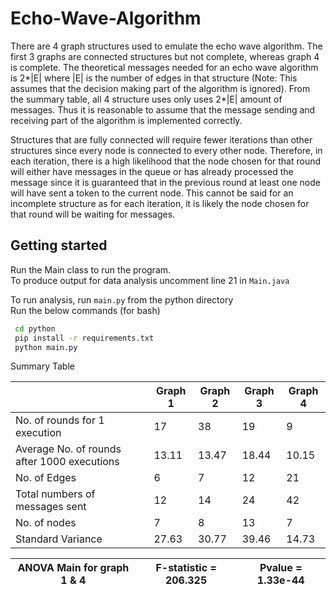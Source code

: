 # Echo-Wave-Algorithm
There are 4 graph structures used to emulate the echo wave algorithm. The first 3 graphs are connected structures but not complete, whereas graph 4 is complete. The theoretical messages needed for an echo wave algorithm is 2*|E| where |E| is the number of edges in that structure (Note: This assumes that the decision making part of the algorithm is ignored). 
From the summary table, all 4 structure uses only uses 2*|E| amount of messages. Thus it is reasonable to assume that the message sending and receiving part of the algorithm is implemented correctly. 

Structures that are fully connected will require fewer iterations than other structures since every node is connected to every other node. Therefore, in each iteration, there is a high likelihood that the node chosen for that round will either have messages in the queue or has already processed the message since it is guaranteed that in the previous round at least one node will have sent a token to the current node. This cannot be said for an incomplete structure as for each iteration, it is likely the node chosen for that round will be waiting for messages. 

## Getting started
Run the Main class to run the program.\
To produce output for data analysis uncomment line 21 in ```Main.java```

To run analysis, run ```main.py``` from the python directory\
Run the below commands (for bash)
```bash
 cd python
 pip install -r requirements.txt
 python main.py
```

Summary Table 

|                                             | Graph 1 | Graph 2 | Graph 3 | Graph 4 |
|---------------------------------------------|---------|---------|---------|---------|
| No. of rounds for 1 execution               | 17      | 38      | 19      | 9       |
| Average No. of rounds after 1000 executions | 13.11   | 13.47   | 18.44   | 10.15   |
| No. of Edges                                | 6       | 7       | 12      | 21      |
| Total numbers of messages sent              | 12      | 14      | 24      | 42      |
| No. of nodes                                | 7       | 8       | 13      | 7       |
| Standard Variance                           | 27.63   | 30.77   | 39.46   | 14.73   |

| ANOVA Main for graph 1 & 4 | F-statistic = 206.325 | Pvalue = 1.33e-44 |
|----------------------------|-----------------------|-------------------|

